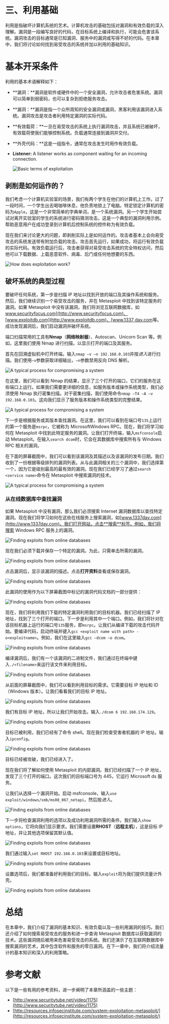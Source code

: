 # 三、利用基础

利用是指破坏计算机系统的艺术。计算机攻击的基础包括对漏洞和有效负载的深入理解。漏洞是一段编写良好的代码，在目标系统上编译和执行，可能会危害该系统。漏洞攻击的目标通常是已知漏洞、服务中的漏洞或写得不好的代码。在本章中，我们将讨论如何找到易受攻击的系统并加以利用的基础知识。

# 基本开采条件

利用的基本术语解释如下：

*   **漏洞：**漏洞是软件或硬件中的一个安全漏洞，允许攻击者危害系统。漏洞可以简单到弱密码，也可以复杂到拒绝服务攻击。
*   **漏洞：**漏洞是指一个众所周知的安全漏洞或漏洞，黑客利用该漏洞进入系统。漏洞攻击是攻击者利用特定漏洞的实际代码。
*   **有效载荷：**一旦在易受攻击的系统上执行漏洞攻击，并且系统已被破坏，有效载荷使我们能够控制系统。负载通常连接到漏洞并交付。
*   **外壳代码：**这是一组指令，通常在攻击发生时用作有效负载。
*   **Listener:** A listener works as component waiting for an incoming connection.

    ![Basic terms of exploitation](img/3589_03_01.jpg)

## 剥削是如何运作的？

我们考虑一个计算机实验室的场景，我们有两个学生在他们的计算机上工作。过了一段时间，一个学生出去喝咖啡休息，他负责地锁上了电脑。特定锁定计算机的密码为`Apple`，这是一个非常简单的字典单词，是一个系统漏洞。另一个学生开始尝试对离开实验室的学生的系统进行密码猜测攻击。这是一个典型的漏洞利用示例。帮助恶意用户在成功登录到计算机后控制系统的控件称为有效负载。

现在我们来讨论更大的问题，即剥削实际上是如何运作的。攻击者基本上会向易受攻击的系统发送带有附加负载的攻击。攻击首先运行，如果成功，将运行有效负载的实际代码。有效负载运行后，攻击者获得对易受攻击系统的完全特权访问，然后他可以下载数据、上载恶意软件、病毒、后门或任何他想要的东西。

![How does exploitation work?](img/3589_03_02.jpg)

## 破坏系统的典型过程

要破坏任何系统，第一步是扫描 IP 地址以找到开放的端口及其操作系统和服务。然后，我们继续识别一个易受攻击的服务，并在 Metasploit 中找到该特定服务的漏洞。如果 Metasploit 中没有该漏洞，我们将浏览互联网数据库，如[www.securityfocus.com](http://www.securityfocus.com)、[www.exploitdb.com](http://www.exploitdb.com)、[www.1337 day.com](http://www.1337day.com)等。成功发现漏洞后，我们启动漏洞并破坏系统。

端口扫描常用的工具有**Nmap**（**网络映射器**）、Autoscan、Unicorn Scan 等。例如，这里我们使用 Nmap 进行扫描，以显示打开的端口及其服务。

首先在回溯虚拟机中打开终端。输入`nmap –v –n 192.168.0.103`并按*进入*进行扫描。我们使用`–v`参数获取详细输出，`–n`参数禁用反向 DNS 解析。

![A typical process for compromising a system](img/3589_03_03.jpg)

在这里，我们可以看到 Nmap 的结果，显示了三个打开的端口，它们的服务在这些端口上运行。如果我们需要更详细的信息，如服务版本或操作系统类型，我们必须使用 Nmap 执行密集扫描。对于密集扫描，我们使用命令`nmap –T4 –A –v 192.168.0.103`。这向我们显示了服务版本和操作系统类型的完整结果。

![A typical process for compromising a system](img/3589_03_04.jpg)

下一步是根据服务或其版本查找漏洞。在这里，我们可以看到在端口号`135`上运行的第一个服务是`msrpc`，它被称为 MicrosoftWindows RPC。现在，我们将学习如何在 Metasploit 中找到此特定服务的漏洞。让我们打开终端，输入`msfconsole`启动 Metasploit。在输入`search dcom`时，它会在其数据库中搜索所有与 Windows RPC 相关的漏洞。

在下面的屏幕截图中，我们可以看到该漏洞及其描述以及该漏洞的发布日期。我们收到了一份根据等级排列的漏洞列表。从与此漏洞相关的三个漏洞中，我们选择第一个，因为它是级别最高的最有效的漏洞。现在我们已经学习了通过`search <service name>`命令在 Metasploit 中搜索漏洞的技术。

![A typical process for compromising a system](img/3589_03_05.jpg)

### 从在线数据库中查找漏洞

如果 Metasploit 中没有漏洞，那么我们必须搜索 Internet 漏洞数据库以查找特定漏洞。现在我们将学习如何在这些在线服务上搜索漏洞，如[www.1337day.com](http://www.1337day.com)。我们打开网站，点击**搜索**标签。例如，我们将搜索 Windows RPC 服务上的漏洞。

![Finding exploits from online databases](img/3589_03_06.jpg)

现在我们必须下载并保存一个特定的漏洞。为此，只需单击所需的漏洞。

![Finding exploits from online databases](img/3589_03_07.jpg)

点击漏洞后，显示该漏洞的描述。点击**打开资料**查看或保存漏洞。

![Finding exploits from online databases](img/3589_03_08.jpg)

此漏洞的使用作为以下屏幕截图中标记的漏洞代码文档的一部分提供：

![Finding exploits from online databases](img/3589_03_09.jpg)

现在，我们将利用我们下载的特定漏洞利用我们的目标机器。我们已经扫描了 IP 地址，找到了三个打开的端口。下一步是利用其中一个端口。例如，我们将针对在该目标机器上运行的端口号`135`服务，即`msrpc`。让我们从编译下载的攻击代码开始。要编译代码，启动终端并键入`gcc <exploit name with path> -o<exploitname>`。例如，我们在这里输入`gcc –dcom –o dcom`。

![Finding exploits from online databases](img/3589_03_10.jpg)

编译漏洞后，我们有一个该漏洞的二进制文件，我们通过在终端中键入`./<filename>`来运行该文件来利用目标。

![Finding exploits from online databases](img/3589_03_11.jpg)

从前面的屏幕截图中，我们可以看到利用目标的需求。它需要目标 IP 地址和 ID（Windows 版本）。让我们看看我们的目标 IP 地址。

![Finding exploits from online databases](img/3589_03_12.jpg)

我们有目标 IP 地址，所以让我们开始攻击。输入`./dcom 6 192.168.174.129`。

![Finding exploits from online databases](img/3589_03_13.jpg)

目标已被利用，我们已经有了命令 shell。现在我们检查受害者机器的 IP 地址。输入`ipconfig`。

![Finding exploits from online databases](img/3589_03_14.jpg)

目标已经被攻破，我们已经进入了。

现在我们将了解如何使用 Metasploit 的内部漏洞。我们已经扫描了一个 IP 地址，发现了三个打开的端口。这次我们的目标端口号为 445，它运行 Microsoft ds 服务。

让我们从选择一个漏洞开始。启动 msfconsole，输入`use exploit/windows/smb/ms08_067_netapi`，然后按*进入*。

![Finding exploits from online databases](img/3589_03_15.jpg)

下一步将检查漏洞利用的选项以及成功利用漏洞所需的条件。我们输入`show options`，它将向我们显示要求。我们需要设置**RHOST**（**远程主机**），这是目标 IP 地址，并让其他选项保留其默认值。

![Finding exploits from online databases](img/3589_03_16.jpg)

我们通过输入`set RHOST 192.168.0.103`来设置或目标地址。

![Finding exploits from online databases](img/3589_03_17.jpg)

设置选项后，我们都准备好利用我们的目标。输入`exploit`将为我们提供流量计外壳。

![Finding exploits from online databases](img/3589_03_18.jpg)

# 总结

在本章中，我们介绍了漏洞的基本知识、有效负载以及一些利用漏洞的技巧。我们还介绍了如何搜索易受攻击的服务和进一步查询 Metasploit 数据库以获取漏洞的技术。这些漏洞随后被用来危害易受攻击的系统。我们还演示了在互联网数据库中搜索漏洞的艺术，其中包含软件和服务的零日漏洞。在下一章中，我们将介绍流量计的基本知识和深入的利用策略。

# 参考文献

以下是一些有用的参考资料，进一步阐明了本章所涵盖的一些主题：

*   [http://www.securitytube.net/video/1175](http://www.securitytube.net/video/1175)
*   [http://resources.infosecinstitute.com/system-exploitation-metasploit/](http://resources.infosecinstitute.com/system-exploitation-metasploit/)